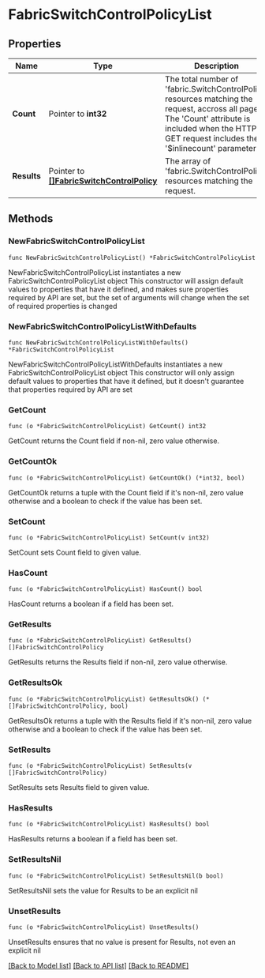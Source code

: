 # FabricSwitchControlPolicyList

## Properties

Name | Type | Description | Notes
------------ | ------------- | ------------- | -------------
**Count** | Pointer to **int32** | The total number of &#39;fabric.SwitchControlPolicy&#39; resources matching the request, accross all pages. The &#39;Count&#39; attribute is included when the HTTP GET request includes the &#39;$inlinecount&#39; parameter. | [optional] 
**Results** | Pointer to [**[]FabricSwitchControlPolicy**](fabric.SwitchControlPolicy.md) | The array of &#39;fabric.SwitchControlPolicy&#39; resources matching the request. | [optional] 

## Methods

### NewFabricSwitchControlPolicyList

`func NewFabricSwitchControlPolicyList() *FabricSwitchControlPolicyList`

NewFabricSwitchControlPolicyList instantiates a new FabricSwitchControlPolicyList object
This constructor will assign default values to properties that have it defined,
and makes sure properties required by API are set, but the set of arguments
will change when the set of required properties is changed

### NewFabricSwitchControlPolicyListWithDefaults

`func NewFabricSwitchControlPolicyListWithDefaults() *FabricSwitchControlPolicyList`

NewFabricSwitchControlPolicyListWithDefaults instantiates a new FabricSwitchControlPolicyList object
This constructor will only assign default values to properties that have it defined,
but it doesn't guarantee that properties required by API are set

### GetCount

`func (o *FabricSwitchControlPolicyList) GetCount() int32`

GetCount returns the Count field if non-nil, zero value otherwise.

### GetCountOk

`func (o *FabricSwitchControlPolicyList) GetCountOk() (*int32, bool)`

GetCountOk returns a tuple with the Count field if it's non-nil, zero value otherwise
and a boolean to check if the value has been set.

### SetCount

`func (o *FabricSwitchControlPolicyList) SetCount(v int32)`

SetCount sets Count field to given value.

### HasCount

`func (o *FabricSwitchControlPolicyList) HasCount() bool`

HasCount returns a boolean if a field has been set.

### GetResults

`func (o *FabricSwitchControlPolicyList) GetResults() []FabricSwitchControlPolicy`

GetResults returns the Results field if non-nil, zero value otherwise.

### GetResultsOk

`func (o *FabricSwitchControlPolicyList) GetResultsOk() (*[]FabricSwitchControlPolicy, bool)`

GetResultsOk returns a tuple with the Results field if it's non-nil, zero value otherwise
and a boolean to check if the value has been set.

### SetResults

`func (o *FabricSwitchControlPolicyList) SetResults(v []FabricSwitchControlPolicy)`

SetResults sets Results field to given value.

### HasResults

`func (o *FabricSwitchControlPolicyList) HasResults() bool`

HasResults returns a boolean if a field has been set.

### SetResultsNil

`func (o *FabricSwitchControlPolicyList) SetResultsNil(b bool)`

 SetResultsNil sets the value for Results to be an explicit nil

### UnsetResults
`func (o *FabricSwitchControlPolicyList) UnsetResults()`

UnsetResults ensures that no value is present for Results, not even an explicit nil

[[Back to Model list]](../README.md#documentation-for-models) [[Back to API list]](../README.md#documentation-for-api-endpoints) [[Back to README]](../README.md)


